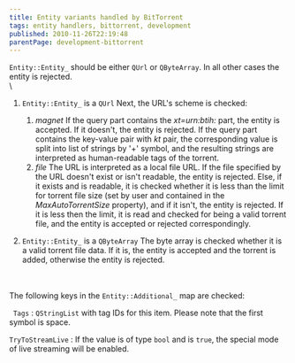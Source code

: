 ```yaml
---
title: Entity variants handled by BitTorrent
tags: entity handlers, bittorrent, development
published: 2010-11-26T22:19:48
parentPage: development-bittorrent
---
```


`Entity::Entity_` should be either `QUrl` or `QByteArray`. In all other
cases the entity is rejected.\
\

1.  `Entity::Entity_` is a `QUrl` Next, the URL's scheme is checked:
    1.  *magnet* If the query part contains the *xt=urn:btih:* part, the
        entity is accepted. If it doesn't, the entity is rejected. If
        the query part contains the key-value pair with *kt* pair, the
        corresponding value is split into list of strings by '+' symbol,
        and the resulting strings are interpreted as human-readable tags
        of the torrent.
    2.  *file* The URL is interpreted as a local file URL. If the file
        specified by the URL doesn't exist or isn't readable, the entity
        is rejected. Else, if it exists and is readable, it is checked
        whether it is less than the limit for torrent file size (set by
        user and contained in the *MaxAutoTorrentSize* property), and if
        it isn't, the entity is rejected. If it is less then the limit,
        it is read and checked for being a valid torrent file, and the
        entity is accepted or rejected correspondingly.

2.  `Entity::Entity_` is a `QByteArray` The byte array is checked
    whether it is a valid torrent file data. If it is, the entity is
    accepted and the torrent is added, otherwise the entity is rejected.

\
\
The following keys in the `Entity::Additional_` map are checked:

` Tags`
:   `QStringList` with tag IDs for this item. Please note that the first
    symbol is space.

`TryToStreamLive`
:   If the value is of type `bool` and is `true`, the special mode of
    live streaming will be enabled.